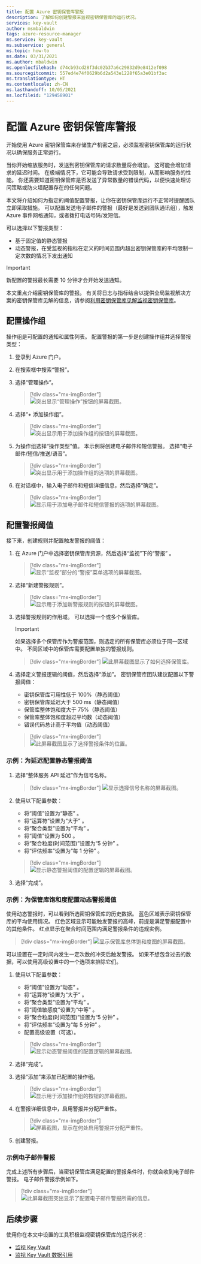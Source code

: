 ```yaml
---
title: 配置 Azure 密钥保管库警报
description: 了解如何创建警报来监视密钥保管库的运行状况。
services: key-vault
author: msmbaldwin
tags: azure-resource-manager
ms.service: key-vault
ms.subservice: general
ms.topic: how-to
ms.date: 03/31/2021
ms.author: mbaldwin
ms.openlocfilehash: d74cb93cd28f3dc02b37a6c29832d9e8412ef098
ms.sourcegitcommit: 557ed4e74f0629b6d2a543e1228f65a3e01bf3ac
ms.translationtype: HT
ms.contentlocale: zh-CN
ms.lasthandoff: 10/05/2021
ms.locfileid: "129458901"
---
```

# <a name="configure-azure-key-vault-alerts"></a>配置 Azure 密钥保管库警报

开始使用 Azure 密钥保管库来存储生产机密之后，必须监视密钥保管库的运行状况以确保服务正常运行。 

当你开始缩放服务时，发送到密钥保管库的请求数量将会增加。 这可能会增加请求的延迟时间。 在极端情况下，它可能会导致请求受到限制，从而影响服务的性能。 你还需要知道密钥保管库是否发送了异常数量的错误代码，以便快速处理访问策略或防火墙配置存在的任何问题。 

本文将介绍如何为指定的阈值配置警报，让你在密钥保管库运行不正常时提醒团队立即采取措施。 可以配置发送电子邮件的警报（最好是发送到团队通讯组），触发 Azure 事件网格通知，或者拨打电话号码/发短信。 

可以选择以下警报类型：

- 基于固定值的静态警报
- 动态警报，在受监视的指标在定义的时间范围内超出密钥保管库的平均限制一定次数的情况下发出通知

> [!IMPORTANT]
> 新配置的警报最长需要 10 分钟才会开始发送通知。 

本文重点介绍密钥保管库的警报。 有关将日志与指标结合以提供全局监视解决方案的密钥保管库见解的信息，请参阅[利用密钥保管库见解监视密钥保管库](../../azure-monitor/insights/key-vault-insights-overview.md#introduction-to-key-vault-insights)。

## <a name="configure-an-action-group"></a>配置操作组 

操作组是可配置的通知和属性列表。 配置警报的第一步是创建操作组并选择警报类型：

1. 登录到 Azure 门户。
2. 在搜索框中搜索“警报”。
3. 选择“管理操作”。

   > [!div class="mx-imgBorder"]
   > ![突出显示“管理操作”按钮的屏幕截图。](../media/alert-6.png)

4. 选择“+ 添加操作组”。

   > [!div class="mx-imgBorder"]
   > ![突出显示用于添加操作组的按钮的屏幕截图](../media/alert-7.png)。

5. 为操作组选择“操作类型”值。 本示例将创建电子邮件和短信警报。 选择“电子邮件/短信/推送/语音”。

   > [!div class="mx-imgBorder"]
   > ![突出显示用于添加操作组的选项的屏幕截图](../media/alert-8.png)。

6. 在对话框中，输入电子邮件和短信详细信息，然后选择“确定”。

   > [!div class="mx-imgBorder"]
   > ![显示用于添加电子邮件和短信警报的选项的屏幕截图。](../media/alert-9.png)

## <a name="configure-alert-thresholds"></a>配置警报阈值 

接下来，创建规则并配置触发警报的阈值：

1. 在 Azure 门户中选择密钥保管库资源，然后选择“监视”下的“警报” 。

   > [!div class="mx-imgBorder"]
   > ![显示“监视”部分的“警报”菜单选项的屏幕截图。](../media/alert-10.png)

2. 选择“新建警报规则”。

   > [!div class="mx-imgBorder"]
   > ![显示用于添加新警报规则的按钮的屏幕截图。](../media/alert-11.png)

3. 选择警报规则的作用域。 可以选择一个或多个保管库。 

   > [!IMPORTANT]
   > 如果选择多个保管库作为警报范围，则选定的所有保管库必须位于同一区域中。 不同区域中的保管库需要配置单独的警报规则。 

   > [!div class="mx-imgBorder"]
   > ![此屏幕截图显示了如何选择保管库。](../media/alert-12.png)

4. 选择定义警报逻辑的阈值，然后选择“添加”。 密钥保管库团队建议配置以下警报阈值： 

    + 密钥保管库可用性低于 100%（静态阈值）
    + 密钥保管库延迟大于 500 ms（静态阈值） 
    + 保管库整体饱和度大于 75%（静态阈值） 
    + 保管库整体饱和度超过平均数（动态阈值）
    + 错误代码总计高于平均值（动态阈值） 

   > [!div class="mx-imgBorder"]
   > ![此屏幕截图显示了选择警报条件的位置。](../media/alert-13.png)

### <a name="example-configure-a-static-alert-threshold-for-latency"></a>示例：为延迟配置静态警报阈值

1. 选择“整体服务 API 延迟”作为信号名称。

   > [!div class="mx-imgBorder"]
   > ![显示选择信号名称的屏幕截图。](../media/alert-14.png)

1. 使用以下配置参数：

   + 将“阈值”设置为“静态” 。 
   + 将“运算符”设置为“大于” 。
   + 将“聚合类型”设置为“平均” 。
   + 将“阈值”设置为 500 。
   + 将“聚合粒度(时间范围)”设置为“5 分钟” 。
   + 将“评估频率”设置为“每 1 分钟” 。

   > [!div class="mx-imgBorder"]
   > ![显示静态警报阈值的配置逻辑的屏幕截图。](../media/alert-15.png)

1. 选择“完成”。  

### <a name="example-configure-a-dynamic-alert-threshold-for-vault-saturation"></a>示例：为保管库饱和度配置动态警报阈值 

使用动态警报时，可以看到所选密钥保管库的历史数据。 蓝色区域表示密钥保管库的平均使用情况。 红色区域显示可能触发警报的高峰，前提是满足警报配置中的其他条件。 红点显示在聚合时间范围内满足警报条件的违规实例。 

> [!div class="mx-imgBorder"]
> ![显示保管库总体饱和度图的屏幕截图。](../media/alert-16.png)

可以设置在一定时间内发生一定次数的冲突后触发警报。 如果不想包含过去的数据，可以使用高级设置中的一个选项来排除它们。 

1. 使用以下配置参数：

   + 将“阈值”设置为“动态” 。 
   + 将“运算符”设置为“大于” 。
   + 将“聚合类型”设置为“平均” 。
   + 将“阈值敏感度”设置为“中等” 。
   + 将“聚合粒度(时间范围)”设置为“5 分钟” 。
   + 将“评估频率”设置为“每 5 分钟” 。
   + 配置高级设置（可选）。 

   > [!div class="mx-imgBorder"]
   > ![显示动态警报阈值的配置逻辑的屏幕截图。](../media/alert-17.png)

1. 选择“完成”。

1. 选择“添加”来添加已配置的操作组。

   > [!div class="mx-imgBorder"]
   > ![显示用于添加操作组的按钮的屏幕截图。](../media/alert-18.png)

1. 在警报详细信息中，启用警报并分配严重性。

   > [!div class="mx-imgBorder"]
   > ![屏幕截图，显示在何处启用警报并分配严重性。](../media/alert-19.png)

1. 创建警报。 

### <a name="example-email-alert"></a>示例电子邮件警报 

完成上述所有步骤后，当密钥保管库满足配置的警报条件时，你就会收到电子邮件警报。 电子邮件警报示例如下。 

> [!div class="mx-imgBorder"]
> ![此屏幕截图突出显示了配置电子邮件警报所需的信息。](../media/alert-20.png)

## <a name="next-steps"></a>后续步骤

使用你在本文中设置的工具积极监视密钥保管库的运行状况：

- [监视 Key Vault](monitor-key-vault.md)
- [监视 Key Vault 数据引用](monitor-key-vault-reference.md)
